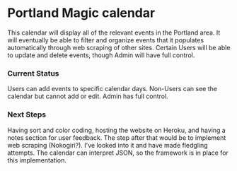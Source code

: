 # Portland Magic calendar
This calendar will display all of the relevant events in the Portland area. It will eventually be able to filter and organize events that it populates automatically through web scraping of other sites. Certain Users will be able to update and delete events, though Admin will have full control.

### Current Status
Users can add events to specific calendar days. Non-Users can see the calendar but cannot add or edit. Admin has full control.

### Next Steps
Having sort and color coding, hosting the website on Heroku, and having a notes section for user feedback. The step after that would be to implement web scraping (Nokogiri?). I've looked into it and have made fledgling attempts. The calendar can interpret JSON, so the framework is in place for this implementation. 
